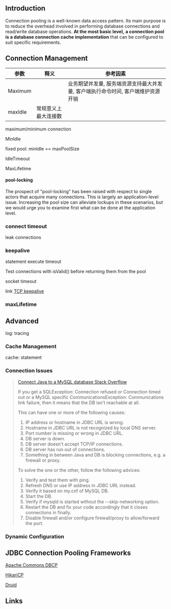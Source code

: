 ## Introduction

Connection pooling is a well-known data access pattern.
Its main purpose is to reduce the overhead involved in performing database connections and read/write database operations.
**At the most basic level,** **a connection pool is a database connection cache implementation** that can be configured to suit specific requirements.

## Connection Management




| 参数 | 释义 | 参考因素 |
|--| ---- | ---- |
| Maximum | | 业务期望并发量, 服务端资源支持最大并发量, 客户端执行命令时间, 客户端维护资源开销     |  
| maxIdle  |  常规意义上最大连接数    |      |

maximum/minimum connection

MinIdle

fixed pool: minIdle == maxPoolSize

IdleTimeout

MaxLifetime

#### pool-locking

The prospect of "pool-locking" has been raised with respect to single actors that acquire many connections. This is largely an application-level issue.
Increasing the pool size can alleviate lockups in these scenarios, but we would urge you to examine first what can be done at the application level.

### connect timeout

leak connections

### keepalive

statement execute timeout

Test connections with isValid() before returning them from the pool

socket timeout

link [TCP keepalive](/docs/CS/CN/TCP/TCP.md?id=keepalive)

### maxLifetime

## Advanced

log: tracing

### Cache Management

cache: statement

### Connection Issues

> [Connect Java to a MySQL database Stack Overflow](https://stackoverflow.com/questions/2839321/connect-java-to-a-mysql-database/2840358#2840358)
>
> If you get a SQLException: Connection refused or Connection timed out or a MySQL specific CommunicationsException:
> Communications link failure, then it means that the DB isn't reachable at all.
>
> This can have one or more of the following causes:
>
> 1. IP address or hostname in JDBC URL is wrong.
> 2. Hostname in JDBC URL is not recognized by local DNS server.
> 3. Port number is missing or wrong in JDBC URL.
> 4. DB server is down.
> 5. DB server doesn't accept TCP/IP connections.
> 6. DB server has run out of connections.
> 7. Something in between Java and DB is blocking connections, e.g. a firewall or proxy.
>
> To solve the one or the other, follow the following advices:
>
> 1. Verify and test them with ping.
> 2. Refresh DNS or use IP address in JDBC URL instead.
> 3. Verify it based on my.cnf of MySQL DB.
> 4. Start the DB.
> 5. Verify if mysqld is started without the --skip-networking option.
> 6. Restart the DB and fix your code accordingly that it closes connections in finally.
> 7. Disable firewall and/or configure firewall/proxy to allow/forward the port.

### Dynamic Configuration

## JDBC Connection Pooling Frameworks

[Apache Commons DBCP](/docs/CS/Java/ConnectionPool/DBCP.md)

[HikariCP](/docs/CS/Java/ConnectionPool/HiKariCP.md)

[Druid](/docs/CS/Java/ConnectionPool/Druid.md)

## Links

　
